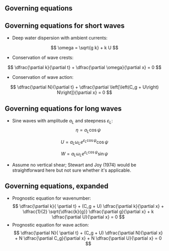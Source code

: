 <section>

# Governing equations
</section>


<section>

## Governing equations for short waves

* Deep water dispersion with ambient currents:

$$
\omega = \sqrt{g k} + k U
$$

* Conservation of wave crests:

$$
\dfrac{\partial k}{\partial t} + \dfrac{\partial \omega}{\partial x} = 0
$$

* Conservation of wave action:

$$
\dfrac{\partial N}{\partial t} + \dfrac{\partial \left[\left(C_g + U\right) N\right]}{\partial x} = 0
$$
</section>


<section>

## Governing equations for long waves

* Sine waves with amplitude $a_L$ and steepness $\varepsilon_L$:
$$
\eta = a_L \cos\psi
$$

$$
U = a_L \omega_L e^{\varepsilon_L \cos\psi} \cos\psi
$$

$$
W = a_L \omega_L e^{\varepsilon_L \cos\psi} \sin\psi
$$

* Assume no vertical shear; Stewart and Joy (1974) would be straightforward here
  but not sure whether it's applicable.
</section>


<section>

## Governing equations, expanded

* Prognostic equation for wavenumber:
$$
\dfrac{\partial k}{ \partial t} + 
(C_g + U) \dfrac{\partial k}{\partial x} + 
\dfrac{1}{2} \sqrt{\dfrac{k}{g}} \dfrac{\partial g}{\partial x} + 
k \dfrac{\partial U}{\partial x} = 
0
$$
* Prognostic equation for wave action:
$$
\dfrac{\partial N}{ \partial t} +
(C_g + U) \dfrac{\partial N}{\partial x} +
N \dfrac{\partial C_g}{\partial x} + 
N \dfrac{\partial U}{\partial x} =
0
$$
</section>